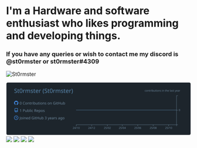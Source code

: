 <h1 align="left">I'm a Hardware and software enthusiast who likes programming and developing things.</h1>
<h3 align="left">If you have any queries or wish to contact me my discord is @st0rmster or st0rmster#4309 </h3>



<p align="left" width="47%"> <img src="https://komarev.com/ghpvc/?username=St0rmster&label=Profile%20views&color=0e75b6&style=flat" alt="St0rmster" /> </p>


[![](https://raw.githubusercontent.com/St0rmster/St0rmster/master/profile-summary-card-output/city_lights/0-profile-details.svg)](https://github.com/vn7n24fzkq/github-profile-summary-cards)
[![](https://raw.githubusercontent.com/St0rmster/St0rmster/master/profile-summary-card-output/city_lights/1-repos-per-language.svg)](https://github.com/vn7n24fzkq/github-profile-summary-cards) [![](https://raw.githubusercontent.com/St0rmster/St0rmster/master/profile-summary-card-output/city_lights/2-most-commit-language.svg)](https://github.com/vn7n24fzkq/github-profile-summary-cards)
[![](https://raw.githubusercontent.com/St0rmster/St0rmster/master/profile-summary-card-output/city_lights/3-stats.svg)](https://github.com/vn7n24fzkq/github-profile-summary-cards) [![](https://raw.githubusercontent.com/St0rmster/St0rmster/master/profile-summary-card-output/city_lights/4-productive-time.svg)](https://github.com/vn7n24fzkq/github-profile-summary-cards)


